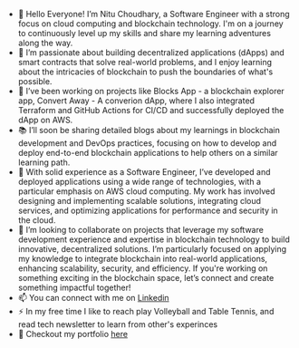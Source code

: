 - 👋 Hello Everyone! I’m Nitu Choudhary, a Software Engineer with a strong focus on cloud computing and blockchain technology. I'm on a journey to continuously level up my skills and share my learning adventures along the way.
- 👀 I’m passionate about building decentralized applications (dApps) and smart contracts that solve real-world problems, and I enjoy learning about the intricacies of blockchain to push the boundaries of what's possible.
- 🌱 I’ve been working on projects like Blocks App - a blockchain explorer app, Convert Away - A converion dApp, where I also integrated Terraform and GitHub Actions for CI/CD and successfully deployed the dApp on AWS.
- 📚 I’ll soon be sharing detailed blogs about my learnings in blockchain development and DevOps practices, focusing on how to develop and deploy end-to-end blockchain applications to help others on a similar learning path.
- 💼 With solid experience as a Software Engineer, I’ve developed and deployed applications using a wide range of technologies, with a particular emphasis on AWS cloud computing. My work has involved designing and implementing scalable solutions, integrating cloud services, and optimizing applications for performance and security in the cloud.
- 💞️ I’m looking to collaborate on projects that leverage my software development experience and expertise in blockchain technology to build innovative, decentralized solutions. I’m particularly focused on applying my knowledge to integrate blockchain into real-world applications, enhancing scalability, security, and efficiency. If you're working on something exciting in the blockchain space, let’s connect and create something impactful together!
- 📫 You can connect with me on [Linkedin](https://www.linkedin.com/in/nitu-choudhary/)
- ⚡ In my free time I like to reach play Volleyball and Table Tennis, and read tech newsletter to learn from other's experinces
- 💫 Checkout my portfolio [here](https://nitu-choudhary.vercel.app)
<!---
nitu-choudhary/nitu-choudhary is a ✨ special ✨ repository because its `README.md` (this file) appears on your GitHub profile.
You can click the Preview link to take a look at your changes.
--->
